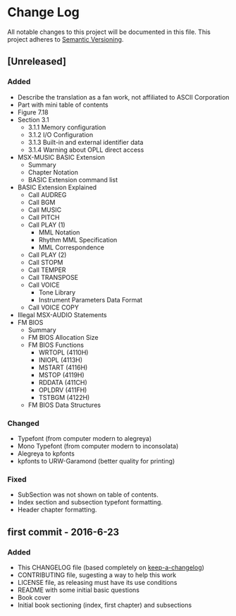 # Change Log
All notable changes to this project will be documented in this file.
This project adheres to [Semantic Versioning](http://semver.org/).

## [Unreleased]
### Added
- Describe the translation as a fan work, not affiliated to ASCII Corporation
- Part with mini table of contents
- Figure 7.18
- Section 3.1
  - 3.1.1 Memory configuration
  - 3.1.2 I/O Configuration
  - 3.1.3 Built-in and external identifier data
  - 3.1.4 Warning about OPLL direct access
- MSX-MUSIC BASIC Extension
  - Summary
  - Chapter Notation
  - BASIC Extension command list
- BASIC Extension Explained
  - Call AUDREG
  - Call BGM
  - Call MUSIC
  - Call PITCH
  - Call PLAY (1)
    - MML Notation
    - Rhythm MML Specification
    - MML Correspondence
  - Call PLAY (2)
  - Call STOPM
  - Call TEMPER
  - Call TRANSPOSE
  - Call VOICE
    - Tone Library
    - Instrument Parameters Data Format
  - Call VOICE COPY
- Illegal MSX-AUDIO Statements
- FM BIOS
  - Summary
  - FM BIOS Allocation Size
  - FM BIOS Functions
    - WRTOPL (4110H)
    - INIOPL (4113H)
    - MSTART (4116H)
    - MSTOP (4119H)
    - RDDATA (411CH)
    - OPLDRV (411FH)
    - TSTBGM (4122H)
  - FM BIOS Data Structures

### Changed
- Typefont (from computer modern to alegreya)
- Mono Typefont (from computer modern to inconsolata)
- Alegreya to kpfonts
- kpfonts to URW-Garamond (better quality for printing)

### Fixed
- SubSection was not shown on table of contents.
- Index section and subsection typefont formatting.
- Header chapter formatting.

## first commit - 2016-6-23
### Added
- This CHANGELOG file (based completely on [keep-a-changelog])
- CONTRIBUTING file, sugesting a way to help this work
- LICENSE file, as releasing must have its use conditions
- README with some initial basic questions
- Book cover
- Initial book sectioning (index, first chapter) and subsections

[keep-a-changelog]: https://github.com/olivierlacan/keep-a-changelog/blob/master/CHANGELOG.md
